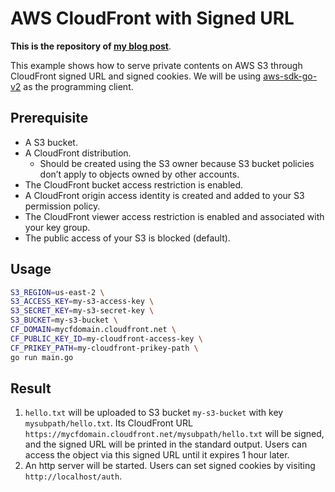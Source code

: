 # AWS CloudFront with Signed URL
**This is the repository of [my blog post](https://minghsu0107.github.io/posts/aws-cloudfront-with-signed-url/)**.

This example shows how to serve private contents on AWS S3 through CloudFront signed URL and signed cookies. We will be using [aws-sdk-go-v2](https://github.com/aws/aws-sdk-go-v2) as the programming client.
## Prerequisite
- A S3 bucket.
- A CloudFront distribution.
  - Should be created using the S3 owner because S3 bucket policies don’t apply to objects owned by other accounts.
- The CloudFront bucket access restriction is enabled.
- A CloudFront origin access identity is created and added to your S3 permission policy.
- The CloudFront viewer access restriction is enabled and associated with your key group.
- The public access of your S3 is blocked (default).
## Usage
```bash
S3_REGION=us-east-2 \
S3_ACCESS_KEY=my-s3-access-key \
S3_SECRET_KEY=my-s3-secret-key \
S3_BUCKET=my-s3-bucket \
CF_DOMAIN=mycfdomain.cloudfront.net \
CF_PUBLIC_KEY_ID=my-cloudfront-access-key \
CF_PRIKEY_PATH=my-cloudfront-prikey-path \
go run main.go
```
## Result
1. `hello.txt` will be uploaded to S3 bucket `my-s3-bucket` with key `mysubpath/hello.txt`. Its CloudFront URL `https://mycfdomain.cloudfront.net/mysubpath/hello.txt` will be signed, and the signed URL will be printed in the standard output. Users can access the object via this signed URL until it expires 1 hour later.
2. An http server will be started. Users can set signed cookies by visiting `http://localhost/auth`.
